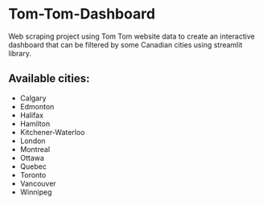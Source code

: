 # Tom-Tom-Dashboard
Web scraping project using Tom Tom website data to create an interactive dashboard that can be filtered by some Canadian cities using streamlit library.

## Available cities:
* Calgary
* Edmonton
*	Halifax
*	Hamilton
*	Kitchener-Waterloo
*	London
*	Montreal
*	Ottawa
*	Quebec
*	Toronto
*	Vancouver
*	Winnipeg
